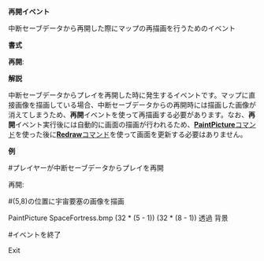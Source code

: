 **再開イベント**

中断セーブデータから再開した際にマップの再描画を行うためのイベント

**書式**

**再開**:

**解説**

中断セーブデータからプレイを再開した時に発生するイベントです。マップに直接画像を描画している場合、中断セーブデータからの再開時には描画した画像が消えてしまうため、**再開**イベントを使って再描画する必要があります。なお、**再開**イベント実行後には自動的に画面の描画が行われるため、[**PaintPicture**コマンド](PaintPictureコマンド.md)を使った後に[**Redraw**コマンド](Redrawコマンド.md)を使って画面を更新する必要はありません。

**例**

#プレイヤーが中断セーブデータからプレイを再開

再開:

#(5,8)の位置に宇宙要塞の画像を描画

PaintPicture SpaceFortress.bmp (32 \* (5 - 1)) (32 \* (8 - 1)) 透過 背景

#イベントを終了

Exit
